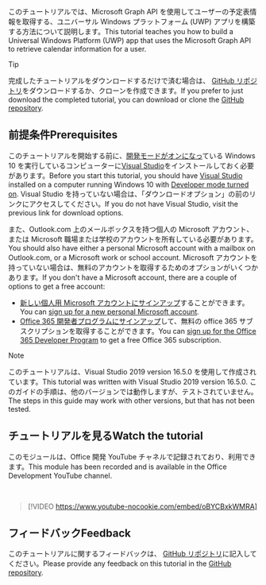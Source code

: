 <!-- markdownlint-disable MD002 MD041 -->

<span data-ttu-id="1aead-101">このチュートリアルでは、Microsoft Graph API を使用してユーザーの予定表情報を取得する、ユニバーサル Windows プラットフォーム (UWP) アプリを構築する方法について説明します。</span><span class="sxs-lookup"><span data-stu-id="1aead-101">This tutorial teaches you how to build a Universal Windows Platform (UWP) app that uses the Microsoft Graph API to retrieve calendar information for a user.</span></span>

> [!TIP]
> <span data-ttu-id="1aead-102">完成したチュートリアルをダウンロードするだけで済む場合は、 [GitHub リポジトリ](https://github.com/microsoftgraph/msgraph-training-uwp)をダウンロードするか、クローンを作成できます。</span><span class="sxs-lookup"><span data-stu-id="1aead-102">If you prefer to just download the completed tutorial, you can download or clone the [GitHub repository](https://github.com/microsoftgraph/msgraph-training-uwp).</span></span>

## <a name="prerequisites"></a><span data-ttu-id="1aead-103">前提条件</span><span class="sxs-lookup"><span data-stu-id="1aead-103">Prerequisites</span></span>

<span data-ttu-id="1aead-104">このチュートリアルを開始する前に、[開発モードがオンになっ](https://docs.microsoft.com/windows/uwp/get-started/enable-your-device-for-development)ている Windows 10 を実行しているコンピューターに[Visual Studio](https://visualstudio.microsoft.com/vs/)をインストールしておく必要があります。</span><span class="sxs-lookup"><span data-stu-id="1aead-104">Before you start this tutorial, you should have [Visual Studio](https://visualstudio.microsoft.com/vs/) installed on a computer running Windows 10 with [Developer mode turned on](https://docs.microsoft.com/windows/uwp/get-started/enable-your-device-for-development).</span></span> <span data-ttu-id="1aead-105">Visual Studio を持っていない場合は、「ダウンロードオプション」の前のリンクにアクセスしてください。</span><span class="sxs-lookup"><span data-stu-id="1aead-105">If you do not have Visual Studio, visit the previous link for download options.</span></span>

<span data-ttu-id="1aead-106">また、Outlook.com 上のメールボックスを持つ個人の Microsoft アカウント、または Microsoft 職場または学校のアカウントを所有している必要があります。</span><span class="sxs-lookup"><span data-stu-id="1aead-106">You should also have either a personal Microsoft account with a mailbox on Outlook.com, or a Microsoft work or school account.</span></span> <span data-ttu-id="1aead-107">Microsoft アカウントを持っていない場合は、無料のアカウントを取得するためのオプションがいくつかあります。</span><span class="sxs-lookup"><span data-stu-id="1aead-107">If you don't have a Microsoft account, there are a couple of options to get a free account:</span></span>

- <span data-ttu-id="1aead-108">[新しい個人用 Microsoft アカウントにサインアップ](https://signup.live.com/signup?wa=wsignin1.0&rpsnv=12&ct=1454618383&rver=6.4.6456.0&wp=MBI_SSL_SHARED&wreply=https://mail.live.com/default.aspx&id=64855&cbcxt=mai&bk=1454618383&uiflavor=web&uaid=b213a65b4fdc484382b6622b3ecaa547&mkt=E-US&lc=1033&lic=1)することができます。</span><span class="sxs-lookup"><span data-stu-id="1aead-108">You can [sign up for a new personal Microsoft account](https://signup.live.com/signup?wa=wsignin1.0&rpsnv=12&ct=1454618383&rver=6.4.6456.0&wp=MBI_SSL_SHARED&wreply=https://mail.live.com/default.aspx&id=64855&cbcxt=mai&bk=1454618383&uiflavor=web&uaid=b213a65b4fdc484382b6622b3ecaa547&mkt=E-US&lc=1033&lic=1).</span></span>
- <span data-ttu-id="1aead-109">[Office 365 開発者プログラムにサインアップ](https://developer.microsoft.com/office/dev-program)して、無料の office 365 サブスクリプションを取得することができます。</span><span class="sxs-lookup"><span data-stu-id="1aead-109">You can [sign up for the Office 365 Developer Program](https://developer.microsoft.com/office/dev-program) to get a free Office 365 subscription.</span></span>

> [!NOTE]
> <span data-ttu-id="1aead-110">このチュートリアルは、Visual Studio 2019 version 16.5.0 を使用して作成されています。</span><span class="sxs-lookup"><span data-stu-id="1aead-110">This tutorial was written with Visual Studio 2019 version 16.5.0.</span></span> <span data-ttu-id="1aead-111">このガイドの手順は、他のバージョンでは動作しますが、テストされていません。</span><span class="sxs-lookup"><span data-stu-id="1aead-111">The steps in this guide may work with other versions, but that has not been tested.</span></span>

## <a name="watch-the-tutorial"></a><span data-ttu-id="1aead-112">チュートリアルを見る</span><span class="sxs-lookup"><span data-stu-id="1aead-112">Watch the tutorial</span></span>

<span data-ttu-id="1aead-113">このモジュールは、Office 開発 YouTube チャネルで記録されており、利用できます。</span><span class="sxs-lookup"><span data-stu-id="1aead-113">This module has been recorded and is available in the Office Development YouTube channel.</span></span>

<!-- markdownlint-disable MD033 MD034 -->
<br/>

> [!VIDEO https://www.youtube-nocookie.com/embed/oBYCBxkWMRA]
<!-- markdownlint-enable MD033 MD034 -->

## <a name="feedback"></a><span data-ttu-id="1aead-114">フィードバック</span><span class="sxs-lookup"><span data-stu-id="1aead-114">Feedback</span></span>

<span data-ttu-id="1aead-115">このチュートリアルに関するフィードバックは、 [GitHub リポジトリ](https://github.com/microsoftgraph/msgraph-training-uwp)に記入してください。</span><span class="sxs-lookup"><span data-stu-id="1aead-115">Please provide any feedback on this tutorial in the [GitHub repository](https://github.com/microsoftgraph/msgraph-training-uwp).</span></span>
